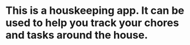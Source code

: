 # This is a houskeeping app. It can be used to help you track your chores and tasks around the house. 
